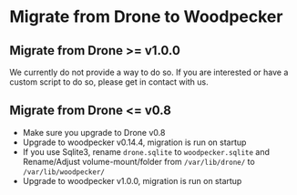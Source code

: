 # Migrate from Drone to Woodpecker

## Migrate from Drone >= v1.0.0

We currently do not provide a way to do so.
If you are interested or have a custom script to do so, please get in contact with us.

## Migrate from Drone <= v0.8

- Make sure you upgrade to Drone v0.8
- Upgrade to woodpecker v0.14.4, migration is run on startup
- If you use Sqlite3, rename `drone.sqlite` to `woodpecker.sqlite` and  
  Rename/Adjust volume-mount/folder from `/var/lib/drone/` to `/var/lib/woodpecker/`
- Upgrade to woodpecker v1.0.0, migration is run on startup
